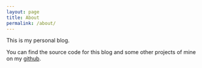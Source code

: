 ```yaml
---
layout: page
title: About
permalink: /about/
---
```


This is my personal blog.

You can find the source code for this blog and some other projects of mine on my [github](https://github.com/manuelmauro).
